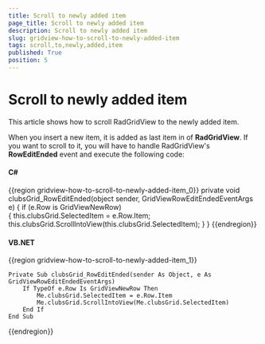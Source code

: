 ```yaml
---
title: Scroll to newly added item
page_title: Scroll to newly added item
description: Scroll to newly added item
slug: gridview-how-to-scroll-to-newly-added-item
tags: scroll,to,newly,added,item
published: True
position: 5
---
```


# Scroll to newly added item

This article shows how to scroll RadGridView to the newly added item.

When you insert a new item, it is added as last item in of __RadGridView__. If you want to scroll to it, you will have to handle RadGridView's  __RowEditEnded__ event and execute the following code:
        

#### __C#__

{{region gridview-how-to-scroll-to-newly-added-item_0}}
	private void clubsGrid_RowEditEnded(object sender, GridViewRowEditEndedEventArgs e)
    {
        if (e.Row is GridViewNewRow)            
        {
            this.clubsGrid.SelectedItem = e.Row.Item;
            this.clubsGrid.ScrollIntoView(this.clubsGrid.SelectedItem);
        }
    }
{{endregion}}

#### __VB.NET__

{{region gridview-how-to-scroll-to-newly-added-item_1}}

	Private Sub clubsGrid_RowEditEnded(sender As Object, e As GridViewRowEditEndedEventArgs)
		If TypeOf e.Row Is GridViewNewRow Then
			Me.clubsGrid.SelectedItem = e.Row.Item
			Me.clubsGrid.ScrollIntoView(Me.clubsGrid.SelectedItem)
		End If
	End Sub
{{endregion}}


